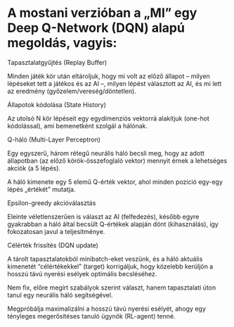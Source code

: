 # A mostani verzióban a „MI” egy Deep Q-Network (DQN) alapú megoldás, vagyis:

Tapasztalatgyűjtés (Replay Buffer)

Minden játék kör után eltároljuk, hogy mi volt az előző állapot – milyen lépéseket tett a játékos és az AI –, milyen lépést választott az AI, és mi lett az eredmény (győzelem/vereség/döntetlen).

Állapotok kódolása (State History)

Az utolsó N kör lépéseit egy egydimenziós vektorrá alakítjuk (one-hot kódolással), ami bemenetként szolgál a hálónak.

Q-háló (Multi-Layer Perceptron)

Egy egyszerű, három rétegű neurális háló becsli meg, hogy az adott állapotban (az előző körök-összefoglaló vektor) mennyit érnek a lehetséges akciók (a 5 lépés).

A háló kimenete egy 5 elemű Q-érték vektor, ahol minden pozíció egy-egy lépés „értékét” mutatja.

Epsilon-greedy akcióválasztás

Eleinte véletlenszerűen is választ az AI (felfedezés), később egyre gyakrabban a háló által becsült Q-értékek alapján dönt (kihasználás), így fokozatosan javul a teljesítménye.

Célérték frissítés (DQN update)

A tárolt tapasztalatokból minibatch-eket veszünk, és a háló aktuális kimenetét “célértékekkel” (target) korrigáljuk, hogy közelebb kerüljön a hosszú távú nyerési esélyek optimális becsléséhez.

Nem fix, előre megírt szabályok szerint választ, hanem tapasztalati úton tanul egy neurális háló segítségével.

Megpróbálja maximalizálni a hosszú távú nyerési esélyét, ahogy egy tényleges megerősítéses tanuló ügynök (RL-agent) tenné.
